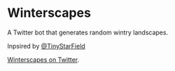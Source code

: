 Winterscapes
========

A Twitter bot that generates random wintry landscapes.

Inpsired by [@TinyStarField](http://twitter.com/TinyStarField)

[Winterscapes on Twitter](http://twitter.com/winter_scapes).
